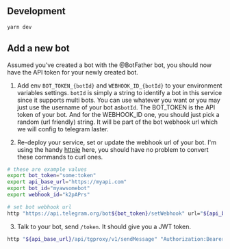 ## Development

```bash
yarn dev
```

## Add a new bot

Assumed you've created a bot with the @BotFather bot, you should now have the API token for your newly created bot.

1. Add env `BOT_TOKEN_{botId}` and `WEBHOOK_ID_{botId}` to your environment variables settings. `botId` is simply a string to identify a bot in this service since it supports multi bots. You can use whatever you want or you may just use the username of your bot as`botId`. The BOT_TOKEN is the API token of your bot. And for the WEBHOOK_ID one, you should just pick a random (url friendly) string. It will be part of the bot webhook url which we will config to telegram laster.

2. Re-deploy your service, set or update the webhook url of your bot. I'm using the handy [httpie](https://github.com/httpie/httpie) here, you should have no problem to convert these commands to curl ones.

```bash
# these are example values
export bot_token="some:token"
export api_base_url="https://myapi.com"
export bot_id="myawsomebot"
export webhook_id="k2pAPrs"

# set bot webhook url
http "https://api.telegram.org/bot${bot_token}/setWebhook" url="${api_base_url}/api/webhook/v2/${bot_id}/${webhook_id}"
```

3. Talk to your bot, send `/token`. It should give you a JWT token.

```bash
http "${api_base_url}/api/tgproxy/v1/sendMessage" "Authorization:Bearer ${jwt}" text="hello"
```

